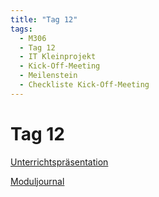 ```yaml
---
title: "Tag 12"
tags:
  - M306
  - Tag 12
  - IT Kleinprojekt
  - Kick-Off-Meeting
  - Meilenstein
  - Checkliste Kick-Off-Meeting
---
```


# Tag 12

[Unterrichtspräsentation](/data/m306/Unterrichtspraesentation_12.pdf)

[Moduljournal](/data/m306/MJ_M306_12.pdf)
